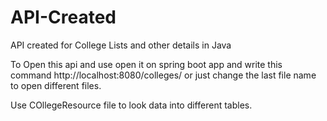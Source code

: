 # API-Created
API created for College Lists and other details in Java

To Open this api and use open it on spring boot app and write this command http://localhost:8080/colleges/ or just change the last file name to open different files.

Use COllegeResource file to look data into different tables.
